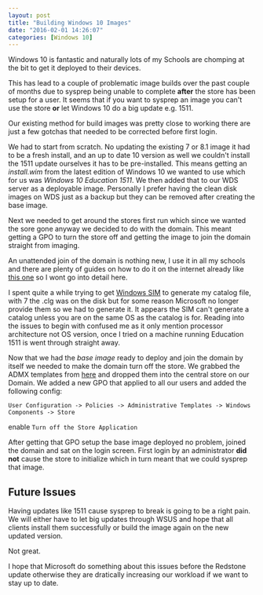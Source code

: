 ```yaml
---
layout: post
title: "Building Windows 10 Images"
date: "2016-02-01 14:26:07"
categories: [Windows 10]
---
```


Windows 10 is fantastic and naturally lots of my Schools are chomping at the bit to get it deployed to their devices.

This has lead to a couple of problematic image builds over the past couple of months due to sysprep being unable to complete __after__ the store has been setup for a user. It seems that if you want to sysprep an image you can't use the store __or__ let Windows 10 do a big update e.g. 1511.

Our existing method for build images was pretty close to working there are just a few gotchas that needed to be corrected before first login.

We had to start from scratch. No updating the existing 7 or 8.1 image it had to be a fresh install, and an up to date 10 version as well we couldn't install the 1511 update ourselves it has to be pre-installed. This means getting an _install.wim_ from the latest edition of Windows 10 we wanted to use which for us was _Windows 10 Education 1511_. We then added that to our WDS server as a deployable image. Personally I prefer having the clean disk images on WDS just as a backup but they can be removed after creating the base image.

Next we needed to get around the stores first run which since we wanted the sore gone anyway we decided to do with the domain. This meant getting a GPO to turn the store off and getting the image to join the domain straight from imaging.

An unattended join of the domain is nothing new, I use it in all my schools and there are plenty of guides on how to do it on the internet already like [this one](http://sharepointgeorge.com/2009/windows-deployment-services-waik-and-windows-7-part1/) so I wont go into detail here.

I spent quite a while trying to get [Windows SIM](https://technet.microsoft.com/en-gb/library/hh824929.aspx) to generate my catalog file, with 7 the .clg was on the disk but for some reason Microsoft no longer provide them so we had to generate it. It appears the SIM can't generate a catalog unless you are on the same OS as the catalog is for. Reading into the issues to begin with confused me as it only mention processor architecture not OS version, once I tried on a machine running Education 1511 is went through straight away.

Now that we had the _base image_ ready to deploy and join the domain by itself we needed to make the domain turn off the store. We grabbed the ADMX templates from [here](https://www.microsoft.com/en-us/download/details.aspx?id=48257) and dropped them into the central store on our Domain. We added a new GPO that applied to all our users and added the following config:

`User Configuration -> Policies -> Administrative Templates -> Windows Components -> Store`

enable `Turn off the Store Application`

After getting that GPO setup the base image deployed no problem, joined the domain and sat on the login screen. First login by an administrator __did not__ cause the store to initialize which in turn meant that we could sysprep that image.

## Future Issues

Having updates like 1511 cause sysprep to break is going to be a right pain. We will either have to let big updates through WSUS and hope that all clients install them successfully or build the image again on the new updated version.

Not great.

I hope that Microsoft do something about this issues before the Redstone update otherwise they are dratically increasing our workload if we want to stay up to date.
